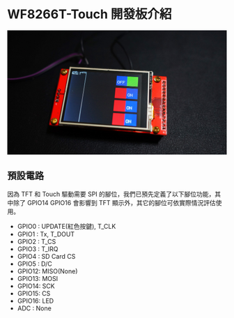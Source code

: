# WF8266T-Touch 開發板介紹

![](../imgs/DSC02177.JPG)

## 預設電路
因為 TFT 和 Touch 驅動需要 SPI 的腳位，我們已預先定義了以下腳位功能，其中除了 GPIO14 GPIO16 會影響到 TFT 顯示外，其它的腳位可依實際情況評估使用。

* GPIO0 : UPDATE(紅色按鍵), T_CLK
* GPIO1 : Tx, T_DOUT
* GPIO2 : T_CS
* GPIO3 : T_IRQ
* GPIO4 : SD Card CS
* GPIO5 : D/C
* GPIO12: MISO(None)
* GPIO13: MOSI
* GPIO14: SCK
* GPIO15: CS
* GPIO16: LED
* ADC : None